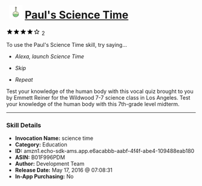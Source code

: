 # &nbsp;<img src="skill_icon" alt="Paul's Science Time icon" width="36"> [Paul's Science Time](http://alexa.amazon.com/#skills/amzn1.echo-sdk-ams.app.e6acabbb-aabf-4f4f-abe4-109488eab180)
![4 stars](../../images/ic_star_black_18dp_1x.png)![4 stars](../../images/ic_star_black_18dp_1x.png)![4 stars](../../images/ic_star_black_18dp_1x.png)![4 stars](../../images/ic_star_black_18dp_1x.png)![4 stars](../../images/ic_star_border_black_18dp_1x.png) 2

To use the Paul's Science Time skill, try saying...

* *Alexa, launch Science Time*

* *Skip*

* *Repeat*

Test your knowledge of the human body with this vocal quiz brought to you by Emmett Reiner for the Wildwood 7-7 science class in Los Angeles. Test your knowledge of the human body with this 7th-grade​ level midterm.

***

### Skill Details

* **Invocation Name:** science time
* **Category:** Education
* **ID:** amzn1.echo-sdk-ams.app.e6acabbb-aabf-4f4f-abe4-109488eab180
* **ASIN:** B01F996PDM
* **Author:** Development Team
* **Release Date:** May 17, 2016 @ 07:08:31
* **In-App Purchasing:** No
